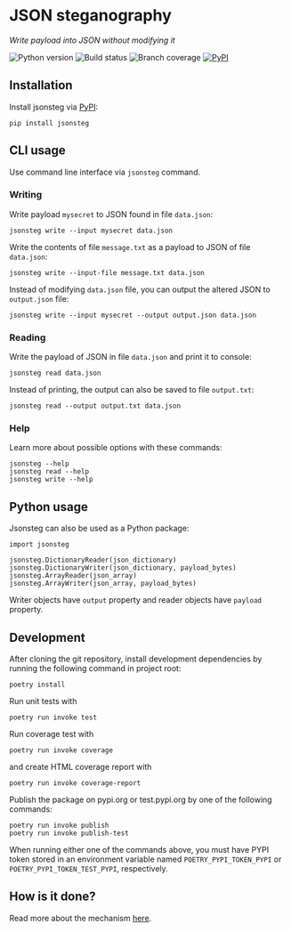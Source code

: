 # JSON steganography

_Write payload into JSON without modifying it_	

![Python version](https://img.shields.io/pypi/pyversions/jsonsteg)
![Build status](https://github.com/PyryL/jsonsteg/actions/workflows/main.yml/badge.svg)
![Branch coverage](https://codecov.io/gh/PyryL/jsonsteg/branch/main/graph/badge.svg?token=YT08CLBMMK)
[![PyPI](https://img.shields.io/pypi/v/jsonsteg)](https://pypi.org/project/jsonsteg/)


## Installation

Install jsonsteg via [PyPI](https://pypi.org/project/jsonsteg/):

```
pip install jsonsteg
```


## CLI usage

Use command line interface via `jsonsteg` command.

### Writing

Write payload `mysecret` to JSON found in file `data.json`:

```
jsonsteg write --input mysecret data.json
```

Write the contents of file `message.txt` as a payload to JSON of file `data.json`:

```
jsonsteg write --input-file message.txt data.json
```

Instead of modifying `data.json` file, you can output the altered JSON to `output.json` file:

```
jsonsteg write --input mysecret --output output.json data.json
```

### Reading

Write the payload of JSON in file `data.json` and print it to console:

```
jsonsteg read data.json
```

Instead of printing, the output can also be saved to file `output.txt`:

```
jsonsteg read --output output.txt data.json
```

### Help

Learn more about possible options with these commands:

```
jsonsteg --help
jsonsteg read --help
jsonsteg write --help
```


## Python usage

Jsonsteg can also be used as a Python package:

```
import jsonsteg

jsonsteg.DictionaryReader(json_dictionary)
jsonsteg.DictionaryWriter(json_dictionary, payload_bytes)
jsonsteg.ArrayReader(json_array)
jsonsteg.ArrayWriter(json_array, payload_bytes)
```

Writer objects have `output` property and reader objects have `payload` property.


## Development

After cloning the git repository, install development dependencies
by running the following command in project root:

```
poetry install
```

Run unit tests with

```
poetry run invoke test
```

Run coverage test with

```
poetry run invoke coverage
```

and create HTML coverage report with

```
poetry run invoke coverage-report
```

Publish the package on pypi.org or test.pypi.org by one of the following commands:

```
poetry run invoke publish
poetry run invoke publish-test
```

When running either one of the commands above,
you must have PYPI token stored in an environment variable named
`POETRY_PYPI_TOKEN_PYPI` or `POETRY_PYPI_TOKEN_TEST_PYPI`, respectively.


## How is it done?

Read more about the mechanism [here](docs/mechanism.md).
